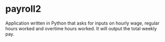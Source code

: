 # payroll2
Application written in Python that asks for inputs on hourly wage, regular hours worked and overtime hours worked. It will output the total weekly pay.
